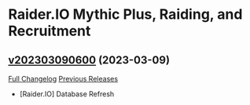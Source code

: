 # Raider.IO Mythic Plus, Raiding, and Recruitment

## [v202303090600](https://github.com/RaiderIO/raiderio-addon/tree/v202303090600) (2023-03-09)
[Full Changelog](https://github.com/RaiderIO/raiderio-addon/compare/v202303080600...v202303090600) [Previous Releases](https://github.com/RaiderIO/raiderio-addon/releases)

- [Raider.IO] Database Refresh  
